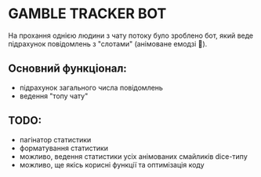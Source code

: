# GAMBLE TRACKER BOT

На прохання однією людини з чату потоку було зроблено бот, який веде підрахунок повідомлень з "слотами" (анімоване емодзі 🎰).
## Основний функціонал:
- підрахунок загального числа повідомлень
- ведення "топу чату"

## TODO:
- пагінатор статистики
- форматування статистики
- можливо, ведення статистики усіх анімованих смайликів dice-типу
- можливо, ще якісь корисні функції та оптимізація коду
